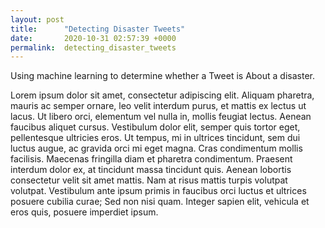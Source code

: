 ```yaml
---
layout: post
title:      "Detecting Disaster Tweets"
date:       2020-10-31 02:57:39 +0000
permalink:  detecting_disaster_tweets
---
```



Using machine learning to determine whether a Tweet is About a disaster.  

Lorem ipsum dolor sit amet, consectetur adipiscing elit. Aliquam pharetra, mauris ac semper ornare, leo velit interdum purus, et mattis ex lectus ut lacus. Ut libero orci, elementum vel nulla in, mollis feugiat lectus. Aenean faucibus aliquet cursus. Vestibulum dolor elit, semper quis tortor eget, pellentesque ultricies eros. Ut tempus, mi in ultrices tincidunt, sem dui luctus augue, ac gravida orci mi eget magna. Cras condimentum mollis facilisis. Maecenas fringilla diam et pharetra condimentum. Praesent interdum dolor ex, at tincidunt massa tincidunt quis. Aenean lobortis consectetur velit sit amet mattis. Nam at risus mattis turpis volutpat volutpat. Vestibulum ante ipsum primis in faucibus orci luctus et ultrices posuere cubilia curae; Sed non nisi quam. Integer sapien elit, vehicula et eros quis, posuere imperdiet ipsum.
